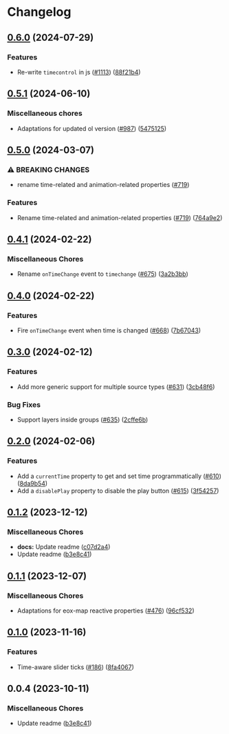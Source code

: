 # Changelog

## [0.6.0](https://github.com/EOX-A/EOxElements/compare/timecontrol-v0.5.1...timecontrol-v0.6.0) (2024-07-29)


### Features

* Re-write `timecontrol` in js ([#1113](https://github.com/EOX-A/EOxElements/issues/1113)) ([88f21b4](https://github.com/EOX-A/EOxElements/commit/88f21b49083fb21c59b2a251712c51fab75d6c3a))

## [0.5.1](https://github.com/EOX-A/EOxElements/compare/timecontrol-v0.5.0...timecontrol-v0.5.1) (2024-06-10)


### Miscellaneous chores

* Adaptations for updated ol version ([#987](https://github.com/EOX-A/EOxElements/issues/987)) ([5475125](https://github.com/EOX-A/EOxElements/commit/5475125ae7e280550f8ab90e18cad011d478579e))

## [0.5.0](https://github.com/EOX-A/EOxElements/compare/timecontrol-v0.4.1...timecontrol-v0.5.0) (2024-03-07)


### ⚠ BREAKING CHANGES

* rename time-related and animation-related properties ([#719](https://github.com/EOX-A/EOxElements/issues/719))

### Features

* Rename time-related and animation-related properties ([#719](https://github.com/EOX-A/EOxElements/issues/719)) ([764a9e2](https://github.com/EOX-A/EOxElements/commit/764a9e2ccdebad3aef07c80201fc79d32e2ddf64))

## [0.4.1](https://github.com/EOX-A/EOxElements/compare/timecontrol-v0.4.0...timecontrol-v0.4.1) (2024-02-22)


### Miscellaneous Chores

* Rename `onTimeChange` event to `timechange` ([#675](https://github.com/EOX-A/EOxElements/issues/675)) ([3a2b3bb](https://github.com/EOX-A/EOxElements/commit/3a2b3bb405d92bc46d75f99fec3ef07fdc4d0467))

## [0.4.0](https://github.com/EOX-A/EOxElements/compare/timecontrol-v0.3.0...timecontrol-v0.4.0) (2024-02-22)


### Features

* Fire `onTimeChange` event when time is changed ([#668](https://github.com/EOX-A/EOxElements/issues/668)) ([7b67043](https://github.com/EOX-A/EOxElements/commit/7b670431edc8910bbbee26aa2fca76e824167642))

## [0.3.0](https://github.com/EOX-A/EOxElements/compare/timecontrol-v0.2.0...timecontrol-v0.3.0) (2024-02-12)


### Features

* Add more generic support for multiple source types ([#631](https://github.com/EOX-A/EOxElements/issues/631)) ([3cb48f6](https://github.com/EOX-A/EOxElements/commit/3cb48f62dbf74ae9dcff0712cf75f0de38b17e63))


### Bug Fixes

* Support layers inside groups ([#635](https://github.com/EOX-A/EOxElements/issues/635)) ([2cffe6b](https://github.com/EOX-A/EOxElements/commit/2cffe6b6230d574c719871b42a0f8485639419fd))

## [0.2.0](https://github.com/EOX-A/EOxElements/compare/timecontrol-v0.1.2...timecontrol-v0.2.0) (2024-02-06)


### Features

* Add a `currentTime` property to get and set time programmatically ([#610](https://github.com/EOX-A/EOxElements/issues/610)) ([8da9b54](https://github.com/EOX-A/EOxElements/commit/8da9b5463e3423a5c91db51af6e7361e15d4b9c2))
* Add a `disablePlay` property to disable the play button ([#615](https://github.com/EOX-A/EOxElements/issues/615)) ([3f54257](https://github.com/EOX-A/EOxElements/commit/3f5425719486fdecbc437c2e28fcc0af05e61173))

## [0.1.2](https://github.com/EOX-A/EOxElements/compare/timecontrol-v0.1.1...timecontrol-v0.1.2) (2023-12-12)


### Miscellaneous Chores

* **docs:** Update readme ([c07d2a4](https://github.com/EOX-A/EOxElements/commit/c07d2a403ee74b453b1d5ad9b9dd528ab5b6d84f))
* Update readme ([b3e8c41](https://github.com/EOX-A/EOxElements/commit/b3e8c41a43f6fbddb3120abed933df6cf0d21f7c))

## [0.1.1](https://github.com/EOX-A/EOxElements/compare/timecontrol-v0.1.0...timecontrol-v0.1.1) (2023-12-07)


### Miscellaneous Chores

* Adaptations for eox-map reactive properties ([#476](https://github.com/EOX-A/EOxElements/issues/476)) ([96cf532](https://github.com/EOX-A/EOxElements/commit/96cf532c482e473438f3e8346775c65fa6859234))

## [0.1.0](https://github.com/EOX-A/EOxElements/compare/timecontrol-v0.0.4...timecontrol-v0.1.0) (2023-11-16)


### Features

* Time-aware slider ticks ([#186](https://github.com/EOX-A/EOxElements/issues/186)) ([8fa4067](https://github.com/EOX-A/EOxElements/commit/8fa4067d1cb1ec2902434068f4706b461dd2562c))

## 0.0.4 (2023-10-11)

### Miscellaneous Chores

- Update readme ([b3e8c41](https://github.com/EOX-A/EOxElements/commit/b3e8c41a43f6fbddb3120abed933df6cf0d21f7c))
